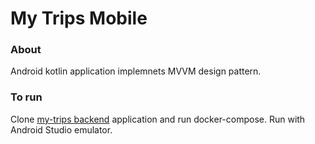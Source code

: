 # My Trips Mobile

### About
Android kotlin application implemnets MVVM design pattern. 

### To run
Clone [my-trips backend](https://github.com/domchow/my-trips-backend) application and run docker-compose. 
Run with Android Studio emulator. 
